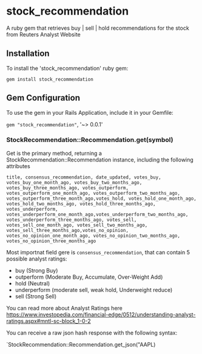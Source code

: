# stock_recommendation

A ruby gem that retrieves buy | sell | hold recommendations for the stock from Reuters Analyst Website

## Installation

To install the 'stock_recommendation' ruby gem:

`gem install stock_recommendation`

## Gem Configuration

To use the gem in your Rails Application, include it in your Gemfile:

`gem "stock_recommendation"`, '~> 0.0.1'

### StockRecommendation::Recommendation.get(symbol)

Get is the primary method, returning a StockRecommendation::Recommendation instance, including the following attributes

`title, consensus_recommendation, date_updated, votes_buy, votes_buy_one_month_ago, votes_buy_two_months_ago, votes_buy_three_months_ago, votes_outperform, votes_outperform_one_month_ago, votes_outperform_two_months_ago, votes_outperform_three_month_ago,votes_hold, votes_hold_one_month_ago, votes_hold_two_months_ago, votes_hold_three_months_ago, votes_underperform, votes_underperform_one_month_ago,votes_underperform_two_months_ago, votes_underperform_three_months_ago, votes_sell, votes_sell_one_month_ago, votes_sell_two_months_ago, votes_sell_three_months_ago,votes_no_opinion, votes_no_opinion_one_month_ago, votes_no_opinion_two_months_ago, votes_no_opinion_three_months_ago`

Most importnat field gere is `consensus_recommendation`, that can contain 5 possible analyst ratings:
  - buy             (Strong Buy)
  - outperform      (Moderate Buy, Accumulate, Over-Weight Add)
  - hold            (Neutral)
  - underperform    (moderate sell, weak hold, Underweight reduce)
  - sell            (Strong Sell)

  You can read more about Analyst Ratings here
  https://www.investopedia.com/financial-edge/0512/understanding-analyst-ratings.aspx#mntl-sc-block_1-0-2



You can receive a raw json hash response with the following syntax:

`StockRecommendation::Recommendation.get_json("AAPL)
